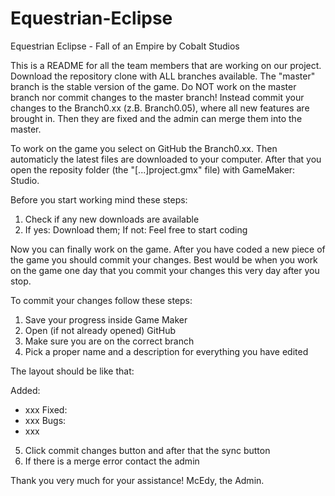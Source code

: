 Equestrian-Eclipse
==================

Equestrian Eclipse - Fall of an Empire by Cobalt Studios


This is a README for all the team members that are working on our project.
Download the repository clone with ALL branches available. The "master" branch is the stable version of the game.
Do NOT work on the master branch nor commit changes to the master branch! Instead commit your changes to the Branch0.xx
(z.B. Branch0.05), where all new features are brought in. Then they are fixed and the admin can merge them into the master.

To work on the game you select on GitHub the Branch0.xx. Then automaticly the latest files are downloaded to your computer.
After that you open the reposity folder (the "[...]project.gmx" file) with GameMaker: Studio.

Before you start working mind these steps:
1. Check if any new downloads are available
2. If yes: Download them; If not: Feel free to start coding

Now you can finally work on the game. After you have coded a new piece of the game you should commit your changes.
Best would be when you work on the game one day that you commit your changes this very day after you stop.

To commit your changes follow these steps:
1. Save your progress inside Game Maker
2. Open (if not already opened) GitHub
3. Make sure you are on the correct branch
4. Pick a proper name and a description for everything you have edited

The layout should be like that:

Added:
- xxx
Fixed:
- xxx
Bugs:
- xxx

5. Click commit changes button and after that the sync button
6. If there is a merge error contact the admin


Thank you very much for your assistance!
McEdy, the Admin.
